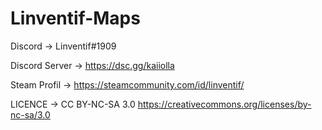 # Linventif-Maps
 
Discord -> Linventif#1909

Discord Server -> https://dsc.gg/kaiiolla
 
 
Steam Profil -> https://steamcommunity.com/id/linventif/


LICENCE -> CC BY-NC-SA 3.0
https://creativecommons.org/licenses/by-nc-sa/3.0
